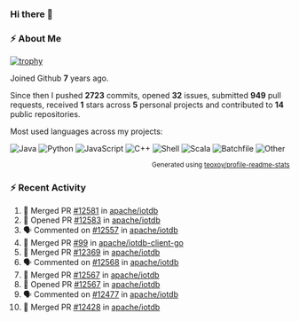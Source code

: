 ### Hi there 👋

### :zap: About Me

[![trophy](https://github-profile-trophy.vercel.app/?username=HTHou&theme=onedark)](https://github.com/ryo-ma/github-profile-trophy)
   
Joined Github **7** years ago.

Since then I pushed **2723** commits, opened **32** issues, submitted **949** pull requests, received **1** stars across **5** personal projects and contributed to **14** public repositories.

Most used languages across my projects:

![Java](https://img.shields.io/static/v1?style=flat-square&label=%E2%A0%80&color=555&labelColor=%23b07219&message=Java%EF%B8%B195.9%25)
![Python](https://img.shields.io/static/v1?style=flat-square&label=%E2%A0%80&color=555&labelColor=%233572A5&message=Python%EF%B8%B10.9%25)
![JavaScript](https://img.shields.io/static/v1?style=flat-square&label=%E2%A0%80&color=555&labelColor=%23f1e05a&message=JavaScript%EF%B8%B10.6%25)
![C++](https://img.shields.io/static/v1?style=flat-square&label=%E2%A0%80&color=555&labelColor=%23f34b7d&message=C%2B%2B%EF%B8%B10.4%25)
![Shell](https://img.shields.io/static/v1?style=flat-square&label=%E2%A0%80&color=555&labelColor=%2389e051&message=Shell%EF%B8%B10.4%25)
![Scala](https://img.shields.io/static/v1?style=flat-square&label=%E2%A0%80&color=555&labelColor=%23c22d40&message=Scala%EF%B8%B10.3%25)
![Batchfile](https://img.shields.io/static/v1?style=flat-square&label=%E2%A0%80&color=555&labelColor=%23C1F12E&message=Batchfile%EF%B8%B10.2%25)
![Other](https://img.shields.io/static/v1?style=flat-square&label=%E2%A0%80&color=555&labelColor=%23ededed&message=Other%EF%B8%B10.8%25)

<p align="right"><sub>Generated using <a href="https://github.com/marketplace/actions/profile-readme-stats">teoxoy/profile-readme-stats</a></sub></p>


<!--![](https://github.com/HTHou/HTHou/blob/output/github-contribution-grid-snake.svg)-->

<!--![Haonan Hou's github stats](https://github-readme-stats.vercel.app/api?username=HTHou&count_private=true&show_icons=true&theme=onedark)-->

<!--![Haonan Hou's wakatime stats](https://github-readme-stats.vercel.app/api/wakatime?username=HTHou&layout=compact&theme=onedark)-->

<!--![Top Langs](https://github-readme-stats.vercel.app/api/top-langs/?username=HTHou&theme=onedark&layout=compact)-->

### :zap: Recent Activity
<!--START_SECTION:activity-->
1. 🎉 Merged PR [#12581](https://github.com/apache/iotdb/pull/12581) in [apache/iotdb](https://github.com/apache/iotdb)
2. 💪 Opened PR [#12583](https://github.com/apache/iotdb/pull/12583) in [apache/iotdb](https://github.com/apache/iotdb)
3. 🗣 Commented on [#12557](https://github.com/apache/iotdb/issues/12557#issuecomment-2124486134) in [apache/iotdb](https://github.com/apache/iotdb)
4. 🎉 Merged PR [#99](https://github.com/apache/iotdb-client-go/pull/99) in [apache/iotdb-client-go](https://github.com/apache/iotdb-client-go)
5. 🎉 Merged PR [#12369](https://github.com/apache/iotdb/pull/12369) in [apache/iotdb](https://github.com/apache/iotdb)
6. 🗣 Commented on [#12568](https://github.com/apache/iotdb/issues/12568#issuecomment-2123806125) in [apache/iotdb](https://github.com/apache/iotdb)
7. 🎉 Merged PR [#12567](https://github.com/apache/iotdb/pull/12567) in [apache/iotdb](https://github.com/apache/iotdb)
8. 💪 Opened PR [#12567](https://github.com/apache/iotdb/pull/12567) in [apache/iotdb](https://github.com/apache/iotdb)
9. 🗣 Commented on [#12477](https://github.com/apache/iotdb/pull/12477#issuecomment-2123737659) in [apache/iotdb](https://github.com/apache/iotdb)
10. 🎉 Merged PR [#12428](https://github.com/apache/iotdb/pull/12428) in [apache/iotdb](https://github.com/apache/iotdb)
<!--END_SECTION:activity-->

<!--
**HTHou/HTHou** is a ✨ _special_ ✨ repository because its `README.md` (this file) appears on your GitHub profile.

Here are some ideas to get you started:

- 🔭 I’m currently working on ...
- 🌱 I’m currently learning ...
- 👯 I’m looking to collaborate on ...
- 🤔 I’m looking for help with ...
- 💬 Ask me about ...
- 📫 How to reach me: ...
- 😄 Pronouns: ...
- ⚡ Fun fact: ...
-->

